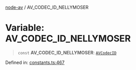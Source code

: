 [node-av](../globals.md) / AV\_CODEC\_ID\_NELLYMOSER

# Variable: AV\_CODEC\_ID\_NELLYMOSER

> `const` **AV\_CODEC\_ID\_NELLYMOSER**: [`AVCodecID`](../type-aliases/AVCodecID.md)

Defined in: [constants.ts:467](https://github.com/seydx/av/blob/f8631fc881b394300b1479f511d55cf1c370a87f/src/constants/constants.ts#L467)
